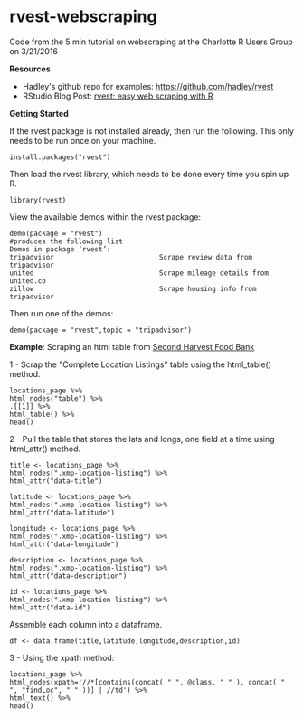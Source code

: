 # rvest-webscraping
Code from the 5 min tutorial on webscraping at the Charlotte R Users Group on 3/21/2016

**Resources**

 - Hadley's github repo for examples: <a href="https://github.com/hadley/rvest">https://github.com/hadley/rvest</a>
 - RStudio Blog Post:  <a href="http://blog.rstudio.org/2014/11/24/rvest-easy-web-scraping-with-r/">rvest: easy web scraping with R</a>

**Getting Started**

If the rvest package is not installed already, then run the following.  This only needs to be run once on your machine.

    install.packages("rvest")

Then load the rvest library, which needs to be done every time you spin up R.

    library(rvest)

View the available demos within the rvest package:

    demo(package = "rvest")
    #produces the following list
    Demos in package ‘rvest’:
    tripadvisor                          Scrape review data from tripadvisor
    united                               Scrape mileage details from united.co
    zillow                               Scrape housing info from tripadvisor

Then run one of the demos:

    demo(package = "rvest",topic = "tripadvisor")
    
**Example**:  Scraping an html table from <a href="http://www.secondharvestmetrolina.org/agencies/Get-Food-Assistance">Second Harvest Food Bank</a>

1 - Scrap the "Complete Location Listings" table using the html_table() method.

    locations_page %>% 
    html_nodes("table") %>% 
    .[[1]] %>%
    html_table() %>% 
    head()

2 - Pull the table that stores the lats and longs, one field at a time using html_attr() method.

    title <- locations_page %>% 
    html_nodes(".xmp-location-listing") %>% 
    html_attr("data-title") 

    latitude <- locations_page %>% 
    html_nodes(".xmp-location-listing") %>% 
    html_attr("data-latitude") 

    longitude <- locations_page %>% 
    html_nodes(".xmp-location-listing") %>% 
    html_attr("data-longitude") 

    description <- locations_page %>% 
    html_nodes(".xmp-location-listing") %>% 
    html_attr("data-description") 

    id <- locations_page %>% 
    html_nodes(".xmp-location-listing") %>% 
    html_attr("data-id") 

Assemble each column into a dataframe.

    df <- data.frame(title,latitude,longitude,description,id)
    
3 - Using the xpath method:

    locations_page %>% 
    html_nodes(xpath='//*[contains(concat( " ", @class, " " ), concat( " ", "findLoc", " " ))] | //td') %>% 
    html_text() %>% 
    head()

